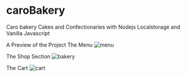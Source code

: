 # caroBakery
Caro bakery Cakes and Confectionaries with Nodejs Localstorage and Vanilla Javascript

A Preview of the Project
The Menu
![menu](https://user-images.githubusercontent.com/58906058/107366902-92995500-6ad6-11eb-8683-2d8cf855e2b2.png)

The Shop Section
![bakery](https://user-images.githubusercontent.com/58906058/107366919-97f69f80-6ad6-11eb-821e-78a94d70b308.png)

The Cart
![cart](https://user-images.githubusercontent.com/58906058/107366928-9a58f980-6ad6-11eb-8b5a-98d6b7cde383.png)
